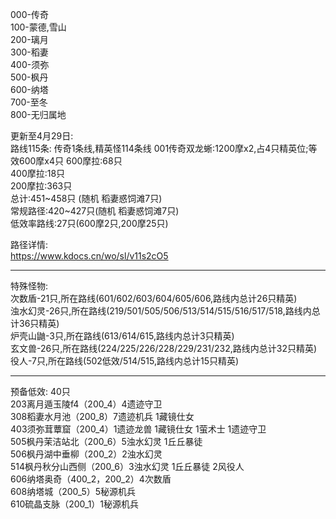 000-传奇  
100-蒙德,雪山  
200-璃月  
300-稻妻  
400-须弥  
500-枫丹  
600-纳塔  
700-至冬  
800-无归属地  

更新至4月29日:  
路线115条: 传奇1条线,精英怪114条线
001传奇双龙蜥:1200摩x2,占4只精英位;等效600摩x4只
600摩拉:68只  
400摩拉:18只  
200摩拉:363只  
总计:451~458只 (随机 稻妻惑饲滩7只)    
常规路径:420~427只(随机 稻妻惑饲滩7只)  
低效率路线:27只(600摩2只,200摩25只)  

路径详情:  
https://www.kdocs.cn/wo/sl/v11s2cO5  
___________________________________________________________________________________________________
特殊怪物:  
次数盾-21只,所在路线(601/602/603/604/605/606,路线内总计26只精英)  
浊水幻灵-26只,所在路线(219/501/505/506/513/514/515/516/517/518,路线内总计36只精英)  
炉壳山鼬-3只,所在路线(613/614/615,路线内总计3只精英)  
玄文兽-26只,所在路线(224/225/226/228/229/231/232,路线内总计32只精英)  
役人-7只,所在路线(502低效/514/515,路线内总计15只精英)  
___________________________________________________________________________________________________
预备低效: 40只  
203离月遁玉陵f4（200_4）4遗迹守卫  
308稻妻水月池（200_8）7遗迹机兵 1藏镜仕女  
403须弥茸蕈窟（200_4）1遗迹龙兽 1藏镜仕女 1萤术士 1遗迹守卫  
505枫丹茉洁站北（200_6）5浊水幻灵 1丘丘暴徒  
506枫丹湖中垂柳（200_2）2浊水幻灵  
514枫丹秋分山西侧（200_6）3浊水幻灵 1丘丘暴徒 2风役人  
606纳塔奥奇（400_2，200_2）4次数盾  
608纳塔城（200_5）5秘源机兵  
610硫晶支脉（200_1）1秘源机兵  
